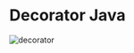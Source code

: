 # Decorator Java
![decorator](https://github.com/user-attachments/assets/f0aaad54-e980-4d3e-a32b-0278dc933d9b)
